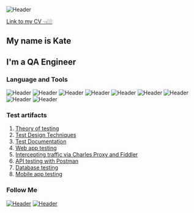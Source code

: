 <!--
**December14/December14** is a ✨ _special_ ✨ repository because its `README.md` (this file) appears on your GitHub profile.

Here are some ideas to get you started:

- 🔭 I’m currently working on ...
- 🌱 I’m currently learning ...
- 👯 I’m looking to collaborate on ...
- 🤔 I’m looking for help with ...
- 💬 Ask me about ...
- 📫 How to reach me: ...
- 😄 Pronouns: ...
- ⚡ Fun fact: ...
-->

![Header](https://media.licdn.com/dms/image/D4D16AQEcJ66XVugD-w/profile-displaybackgroundimage-shrink_350_1400/0/1673628910950?e=1678924800&v=beta&t=ME7eX30SMghTDecnRTBdO_xxXS2HeZHG64XGSO4TdEk)

[Link to my CV 👈🏼](https://drive.google.com/file/d/1eNqy6dPmHHa1CwgYtrNPhrFe8NXoFmNQ/view?usp=sharing)


## My name is Kate
## I'm a QA Engineer


### Language and Tools
![Header](https://img.shields.io/badge/Postman-090909?style=for-the-badge&logo=postman&logoColor=f76935)
![Header](https://img.shields.io/badge/Swagger-090909?style=for-the-badge&logo=swagger&logoColor=7ede2b)
![Header](https://img.shields.io/badge/Github-090909?style=for-the-badge&logo=github&logoColor=8cc4d7)
![Header](https://img.shields.io/badge/Figma-090909?style=for-the-badge&logo=figma&logoColor=7d5fa6)
![Header](https://img.shields.io/badge/MySQL-090909?style=for-the-badge&logo=mysql&logoColor=00618a)
![Header](https://img.shields.io/badge/DevTools-090909?style=for-the-badge&logo=googlechrome&logoColor=2674f2)
![Header](https://img.shields.io/badge/AndroidStudio-090909?style=for-the-badge&logo=androidstudio&logoColor=3ad07d)
![Header](https://img.shields.io/badge/Fiddler-090909?style=for-the-badge&logo=fiddler&logoColor=8cc4d7)
![Header](https://img.shields.io/badge/CharlesProxy-090909?style=for-the-badge&logo=charlesproxy&logoColor=8cc4d7)

### Test artifacts
1. [Theory of testing](https://github.com/KateMartinovich/Theory-of-testing)
2. [Test Design Techniques](https://github.com/KateMartinovich/Test-Design-Techniques)
3. [Test Documentation](https://github.com/KateMartinovich/Test-Documentation)
4. [Web app testing](https://github.com/KateMartinovich/Web-app-testing)
5. [Intercepting traffic via Charles Proxy and Fiddler](https://github.com/KateMartinovich/Intercepting-traffic-via-Charles-Proxy-and-Fiddler)
6. [API testing with Postman](https://github.com/KateMartinovich/API-testing-with-Postman)
7. [Database testing](https://github.com/KateMartinovich/Database-testing)
8. [Mobile app testing](https://github.com/KateMartinovich/Mobile-app-testing)

### Follow Me
[![Header](https://img.shields.io/badge/Instagram-090909?style=for-the-badge&logo=instagram&logoColor=9939a3)](https://www.instagram.com/katemartinovich/)
[![Header](https://img.shields.io/badge/Linkedin-090909?style=for-the-badge&logo=linkedin&logoColor=0073b1)](https://www.linkedin.com/in/kate-martinovich-194a61236/)
